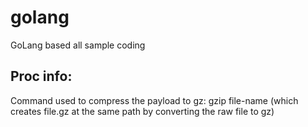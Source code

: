 # golang
GoLang based all sample coding

Proc info:
----------
Command used to compress the payload to gz: gzip file-name (which creates file.gz at the same path by converting the raw file to gz) 
